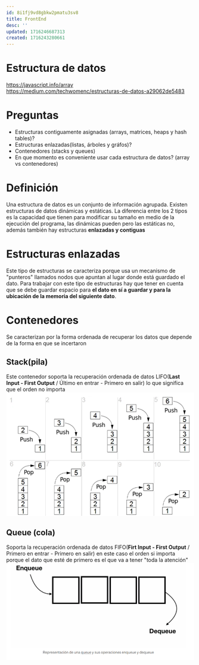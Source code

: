 ```yaml
---
id: 8i1fj9vd8gbkw2pmatu3sv8
title: FrontEnd
desc: ''
updated: 1716246687313
created: 1716243280661
---
```


# Estructura de datos
https://javascript.info/array  
https://medium.com/techwomenc/estructuras-de-datos-a29062de5483
# Preguntas
* Estructuras contiguamente asignadas (arrays, matrices, heaps y hash tables)?
* Estructuras enlazadas(listas, árboles y gráfos)?
* Contenedores (stacks y queues)
* En que momento es conveniente usar cada estructura de datos? (array vs contenedores)

# Definición
Una estructura de datos es un conjunto de información agrupada. Existen estructuras de datos dinámicas y estáticas. La diferencia entre los 2 tipos es la capacidad que tienen para modificar su tamaño en medio de la ejecución del programa, las dinámicas pueden pero las estáticas no, además también hay estructuras **enlazadas y contiguas**

# Estructuras enlazadas
Este tipo de estructuras se caracteriza porque usa un mecanismo de "punteros" llamados nodos que apuntan al lugar donde está guardado el dato. Para trabajar con este tipo de estructuras hay que tener en cuenta que se debe guardar espacio para **el dato en sí a guardar y para la ubicación de la memoria del siguiente dato**. 

# Contenedores
Se caracterizan por la forma ordenada de recuperar los datos que depende de la forma en que se incertaron

## Stack(pila)
Este contenedor soporta la recuperación ordenada de datos LIFO(**Last Input - First Output** / Último en entrar - Primero en salir) lo que significa que el orden no importa 
![alt text](image-338.png)

## Queue (cola)
Soporta la recuperación ordenada de datos FIFO(**Firt Input - First Output** / Primero en entrar - Primero en salir) en este caso el orden si importa porque el dato que esté de primero es el que va a tener "toda la atención"
![alt text](image-339.png)